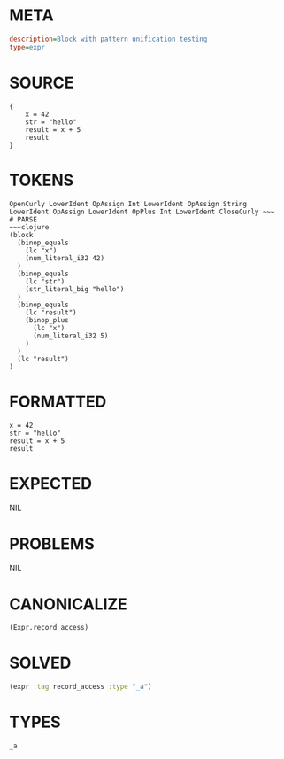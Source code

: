 # META
~~~ini
description=Block with pattern unification testing
type=expr
~~~
# SOURCE
~~~roc
{
    x = 42
    str = "hello"
    result = x + 5
    result
}
~~~
# TOKENS
~~~text
OpenCurly LowerIdent OpAssign Int LowerIdent OpAssign String LowerIdent OpAssign LowerIdent OpPlus Int LowerIdent CloseCurly ~~~
# PARSE
~~~clojure
(block
  (binop_equals
    (lc "x")
    (num_literal_i32 42)
  )
  (binop_equals
    (lc "str")
    (str_literal_big "hello")
  )
  (binop_equals
    (lc "result")
    (binop_plus
      (lc "x")
      (num_literal_i32 5)
    )
  )
  (lc "result")
)
~~~
# FORMATTED
~~~roc
x = 42
str = "hello"
result = x + 5
result
~~~
# EXPECTED
NIL
# PROBLEMS
NIL
# CANONICALIZE
~~~clojure
(Expr.record_access)
~~~
# SOLVED
~~~clojure
(expr :tag record_access :type "_a")
~~~
# TYPES
~~~roc
_a
~~~
